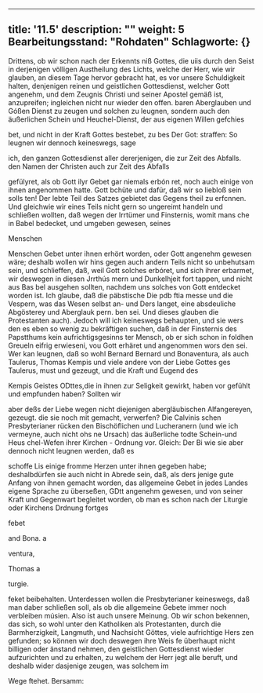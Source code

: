 
---
title: '11.5'
description: ""
weight: 5
Bearbeitungsstand: "Rohdaten"
Schlagworte: {}
---
<!-- Seite 486 -->


Drittens, ob wir schon nach der Erkennts niß Gottes, die uiis durch den Seist in derjenigen völligen Austheilung des Lichts, welche der Herr, wie wir glauben, an diesem Tage hervor gebracht hat, es vor unsere Schuldigkeit halten, denjenigen reinen und geistlichen Gottesdienst, welcher Gott angenehm, und dem Zeugnis Christi und seiner Apostel gemäß ist, anzupreifen; ingleichen nicht nur wieder den offen. baren Aberglauben und Góßen Dienst zu zeugen und solchen zu leugnen, sondern auch den äußerlichen Schein und Heuchel-Dienst, der aus eigenen Willen gefchies

bet, und nicht in der Kraft Gottes bestebet, zu bes Der Got: straffen: So leugnen wir dennoch keineswegs, sage

ich, den ganzen Gottesdienst aller dererjenigen, die zur Zeit des Abfalls. den Namen der Christen auch zur Zeit des Abfalls

gefülyret, als ob Gott ilyr Gebet gar niemals erbón ret, noch auch einige von ihnen angenommen hatte. Gott bchüte und dafür, daß wir so liebloß sein solls ten! Der lebte Teil des Satzes gebietet das Gegens theil zu erfcnnen. Und gleichwie wir eines Teils nicht gern so ungereimt handeln und schließen wollten, daß wegen der Irrtümer und Finsternis, womit mans che in Babel bedecket, und umgeben gewesen, seines

Menschen
<!-- Seite 487 -->
Menschen Gebet unter ihnen erhört worden, oder Gott angenehm gewesen wäre; deshalb wollen wir hins gegen auch andern Teils nicht so unbehutsam sein, und schlieffen, daß, weil Gott solches erbóret, und sich ihrer erbarmet, wir deswegen in diesen Jrrthús mern und Dunkelhjeit fort tappen, und nicht aus Bas bel ausgehen sollten, nachdem uns solches von Gott entdecket worden ist. Ich glaube, daß die päbstische Die pdb ftia messe und die Vespern, was das Wesen selbst an- und Ders langet, eine absdeuliche Abgösterey und Aberglauk pern. ben sei. Und dieses glauben die Protestanten auch). Jedoch will ich keineswegs behaupten, und sie wers den es eben so wenig zu bekräftigen suchen, daß in der Finsternis des Papstthums kein aufrichtigsgesinns ter Mensch, ob er sich schon in foldhen Greueln eifrig erwieseni, vou Gott erhäret und angenommen wors den sei. Wer kan leugnen, daß so wohl Bernard Bernard und Bonaventura, als auch Taulerus, Thomas Kempis und viele andere von der Liebe Gottes ges Taulerus, must und gezeugt, und die Kraft und Eugend des

Kempis Geistes ODttes,die in ihnen zur Seligkeit gewirkt, haben vor gefühlt und empfunden haben? Sollten wir

aber deßs der Liebe wegen nicht diejenigen abergläubischen Alfangereyen, gezeugt. die sie noch mit gemacht, verwerfen? Die Calvinis schen Presbyterianer rücken den Bischöflichen und Lucheranern (und wie ich vermeyne, auch nicht ohs ne Ursach) das äußerliche todte Schein-und Heus chel-Wefen ihrer Kirchen - Ordnung vor. Gleich: Der Bi wie sie aber dennoch nicht leugnen werden, daß es

schoffe Lis einige fromme Herzen unter ihnen gegeben habe; deshalbdürfen sie auch nicht in Abrede sein, daß, als ders jenige gute Anfang von ihnen gemacht worden, das allgemeine Gebet in jedes Landes eigene Sprache zu überseßen, GDtt angenehm gewesen, und von seiner Kraft und Gegenwart begleitet worden, ob man es schon nach der Liturgie oder Kirchens Drdnung fortges

febet

and Bona. a

ventura,

Thomas a

turgie.
<!-- Seite 488 -->
feket beibehalten. Unterdessen wollen die Presbyterianer keineswegs, daß man daber schließen soll, als ob die allgemeine Gebete immer noch verbleiben músien. Also ist auch unsere Meinung. Ob wir schon bekennen, das sich, so wohl unter den Katholiken als Protestanten, durch die Barmherzigkeit, Langmuth, und Nachsicht Göttes, viele aufrichtige Hers zen gefunden; so können wir doch deswegen ihre Weis fe überhaupt nicht billigen oder änstand nehmen, den geistlichen Gottesdienst wieder aufzurichten und zu erhalten, zu welchem der Herr jegt alle beruft, und deshalb wider dasjenige zeugen, was solchem im

Wege ftehet. Bersamm:
